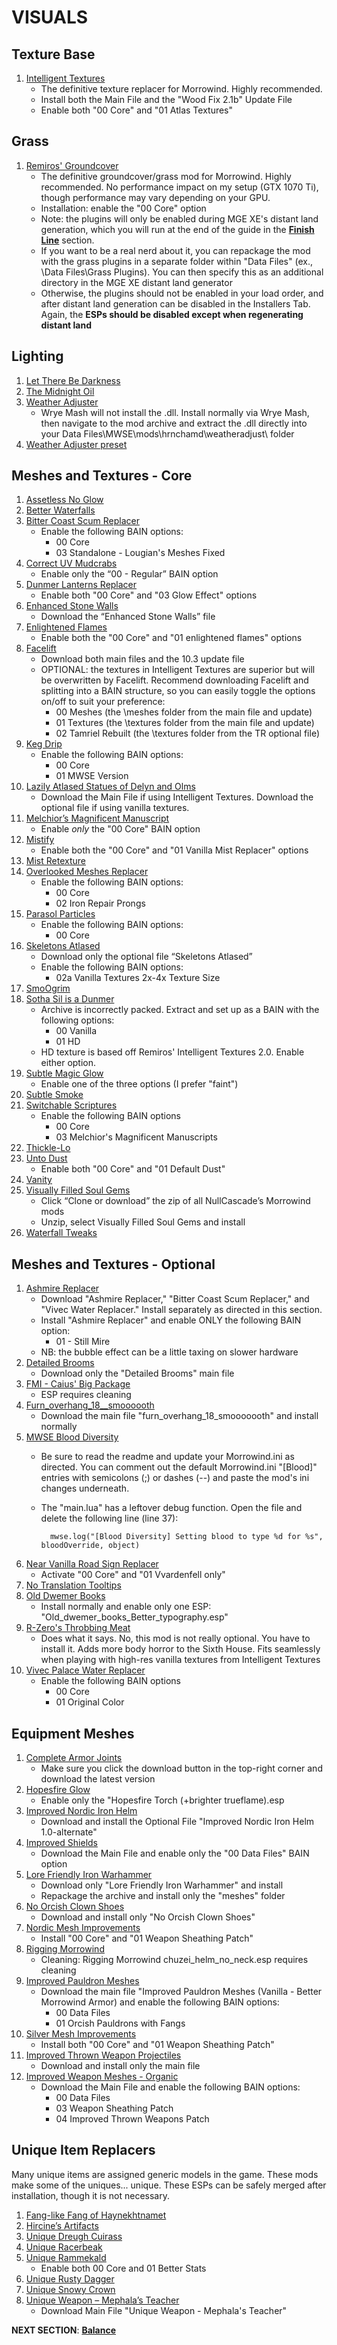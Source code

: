 # VISUALS

## Texture Base
1. [Intelligent Textures](https://www.nexusmods.com/morrowind/mods/47469?)
	- The definitive texture replacer for Morrowind. Highly recommended.
	- Install both the Main File and the "Wood Fix 2.1b" Update File
	- Enable both "00 Core" and "01 Atlas Textures"

## Grass
1. [Remiros' Groundcover](https://www.nexusmods.com/morrowind/mods/46733?)
	- The definitive groundcover/grass mod for Morrowind. Highly recommended. No performance impact on my setup (GTX 1070 Ti), though performance may vary depending on your GPU.
	- Installation: enable the "00 Core" option
	- Note: the plugins will only be enabled during MGE XE's distant land generation, which you will run at the end of the guide in the [**Finish Line**](https://github.com/doublemoulinet/Morrowind-Modular-Mod-Guide/blob/master/FINISHLINE.md) section. 
	- If you want to be a real nerd about it, you can repackage the mod with the grass plugins in a separate folder within "Data Files" (ex., \Data Files\Grass Plugins). You can then specify this as an additional directory in the MGE XE distant land generator
	- Otherwise, the plugins should not be enabled in your load order, and after distant land generation can be disabled in the Installers Tab. Again, the **ESPs should be disabled except when regenerating distant land**
	
## Lighting
1. [Let There Be Darkness](https://www.nexusmods.com/morrowind/mods/47912?)
1. [The Midnight Oil](https://www.nexusmods.com/morrowind/mods/48293?)
1. [Weather Adjuster](https://www.nexusmods.com/morrowind/mods/46816?)
	- Wrye Mash will not install the .dll. Install normally via Wrye Mash, then navigate to the mod archive and extract the .dll directly into your Data Files\MWSE\mods\hrnchamd\weatheradjust\ folder
1. [Weather Adjuster preset](https://mega.nz/file/CkgnBR7C#sYAUBouPwf5uPUhi_4rlpgdqYqTWGbVAdi5O84vuwZo)

## Meshes and Textures - Core
1. [Assetless No Glow](https://www.nexusmods.com/morrowind/mods/47925?)
1. [Better Waterfalls](https://www.nexusmods.com/morrowind/mods/45424?)
1. [Bitter Coast Scum Replacer](https://www.nexusmods.com/morrowind/mods/48291?)
	- Enable the following BAIN options:
		- 00 Core 
		- 03 Standalone - Lougian's Meshes Fixed
1. [Correct UV Mudcrabs](https://www.nexusmods.com/morrowind/mods/42130?)
	- Enable only the “00 - Regular” BAIN option
1. [Dunmer Lanterns Replacer](https://www.nexusmods.com/morrowind/mods/43219?)
	- Enable both "00 Core" and "03 Glow Effect" options
1. [Enhanced Stone Walls](https://www.nexusmods.com/morrowind/mods/45939?)
	- Download the “Enhanced Stone Walls” file
1. [Enlightened Flames](https://www.nexusmods.com/morrowind/mods/48816?)
	- Enable both the "00 Core" and "01 enlightened flames" options
1. [Facelift](https://www.nexusmods.com/morrowind/mods/47617?)
	- Download both main files and the 10.3 update file
	- OPTIONAL: the textures in Intelligent Textures are superior but will be overwritten by Facelift. Recommend downloading Facelift and splitting into a BAIN structure, so you can easily toggle the options on/off to suit your preference:
		- 00 Meshes (the \meshes folder from the main file and update)
		- 01 Textures (the \textures folder from the main file and update)
		- 02 Tamriel Rebuilt (the \textures folder from the TR optional file)
1. [Keg Drip](https://www.nexusmods.com/morrowind/mods/47903?)
	- Enable the following BAIN options:
		- 00 Core
		- 01 MWSE Version
1. [Lazily Atlased Statues of Delyn and Olms](https://www.nexusmods.com/morrowind/mods/48578?)
	- Download the Main File if using Intelligent Textures. Download the optional file if using vanilla textures.
1. [Melchior’s Magnificent Manuscript](https://www.nexusmods.com/morrowind/mods/45626?)
	- Enable *only* the "00 Core" BAIN option
1. [Mistify](https://www.nexusmods.com/morrowind/mods/48112?)
	- Enable both the "00 Core" and "01 Vanilla Mist Replacer" options
1. [Mist Retexture](https://www.nexusmods.com/morrowind/mods/44322?)
1. [Overlooked Meshes Replacer](https://www.nexusmods.com/morrowind/mods/46855?)
	- Enable the following BAIN options:
		- 00 Core
		- 02 Iron Repair Prongs
1. [Parasol Particles](https://www.nexusmods.com/morrowind/mods/47755?)
	- Enable the following BAIN options:
		- 00 Core
1. [Skeletons Atlased](https://www.nexusmods.com/morrowind/mods/46012?)
	- Download only the optional file “Skeletons Atlased”
	- Enable the following BAIN options:
		- 02a Vanilla Textures 2x-4x Texture Size
1. [SmoOgrim](https://www.nexusmods.com/morrowind/mods/47829?)
1. [Sotha Sil is a Dunmer](https://www.nexusmods.com/morrowind/mods/47839?)
	- Archive is incorrectly packed. Extract and set up as a BAIN with the following options:
		- 00 Vanilla
		- 01 HD
	- HD texture is based off Remiros' Intelligent Textures 2.0. Enable either option.
1. [Subtle Magic Glow](https://www.nexusmods.com/morrowind/mods/4468?)
	- Enable one of the three options (I prefer "faint")
1. [Subtle Smoke](https://www.nexusmods.com/morrowind/mods/47341?)
1. [Switchable Scriptures](https://www.nexusmods.com/morrowind/mods/46680?)
	- Enable the following BAIN options
		- 00 Core
		- 03 Melchior's Magnificent Manuscripts
1. [Thickle-Lo](https://www.nexusmods.com/morrowind/mods/47502?)
1. [Unto Dust](https://www.nexusmods.com/morrowind/mods/48435?)
	- Enable both "00 Core" and "01 Default Dust"
1. [Vanity](https://www.nexusmods.com/morrowind/mods/48529?)
1. [Visually Filled Soul Gems](https://github.com/NullCascade/morrowind-mods)
	- Click “Clone or download” the zip of all NullCascade’s Morrowind mods
	- Unzip, select Visually Filled Soul Gems and install
1. [Waterfall Tweaks](https://www.nexusmods.com/morrowind/mods/46271?)

## Meshes and Textures - Optional
1. [Ashmire Replacer](https://www.nexusmods.com/morrowind/mods/48291?)
	- Download "Ashmire Replacer," "Bitter Coast Scum Replacer," and "Vivec Water Replacer." Install separately as directed in this section.
	- Install "Ashmire Replacer" and enable ONLY the following BAIN option:
		- 01 - Still Mire
	- NB: the bubble effect can be a little taxing on slower hardware
1. [Detailed Brooms](https://www.nexusmods.com/morrowind/mods/43528?)
	- Download only the "Detailed Brooms" main file
1. [FMI - Caius' Big Package](https://www.nexusmods.com/morrowind/mods/47580?)
	- ESP requires cleaning
1. [Furn_overhang_18__smoooooth](https://www.nexusmods.com/morrowind/mods/45939?)
	- Download the main file "furn_overhang_18_smooooooth" and install normally
1. [MWSE Blood Diversity](https://www.nexusmods.com/morrowind/mods/47913)
	- Be sure to read the readme and update your Morrowind.ini as directed. You can comment out the default Morrowind.ini "[Blood]" entries with semicolons (;) or dashes (--) and paste the mod's ini changes underneath.
	- The "main.lua" has a leftover debug function. Open the file and delete the following line (line 37):
			
			mwse.log("[Blood Diversity] Setting blood to type %d for %s", bloodOverride, object)
1. [Near Vanilla Road Sign Replacer](https://www.nexusmods.com/morrowind/mods/44957?)
	- Activate "00 Core" and "01 Vvardenfell only"
1. [No Translation Tooltips](https://www.nexusmods.com/morrowind/mods/48540?)
1. [Old Dwemer Books](https://www.nexusmods.com/morrowind/mods/43339?)
	- Install normally and enable only one ESP: "Old_dwemer_books_Better_typography.esp"
1. [R-Zero's Throbbing Meat](https://www.nexusmods.com/morrowind/mods/45339?)
	- Does what it says. No, this mod is not really optional. You have to install it. Adds more body horror to the Sixth House. Fits seamlessly when playing with high-res vanilla textures from Intelligent Textures
1. [Vivec Palace Water Replacer](https://www.nexusmods.com/morrowind/mods/48291?)
	- Enable the following BAIN options 
		- 00 Core 
		- 01 Original Color

## Equipment Meshes
1. [Complete Armor Joints](http://mw.modhistory.com/download-4-12572)
	- Make sure you click the download button in the top-right corner and download the latest version
1. [Hopesfire Glow](https://www.nexusmods.com/morrowind/mods/45855?)
	- Enable only the "Hopesfire Torch (+brighter trueflame).esp
1. [Improved Nordic Iron Helm](https://www.nexusmods.com/morrowind/mods/43816?)
	- Download and install the Optional File "Improved Nordic Iron Helm 1.0-alternate"
1. [Improved Shields](https://www.nexusmods.com/morrowind/mods/47931?)
	- Download the Main File and enable only the "00 Data Files" BAIN option
1. [Lore Friendly Iron Warhammer](https://www.nexusmods.com/morrowind/mods/45939?)
	- Download only "Lore Friendly Iron Warhammer" and install
	- Repackage the archive and install only the "meshes" folder
1. [No Orcish Clown Shoes](https://www.nexusmods.com/morrowind/mods/45939?)
	- Download and install only "No Orcish Clown Shoes"
1. [Nordic Mesh Improvements](https://www.nexusmods.com/morrowind/mods/46792?)
	- Install "00 Core" and "01 Weapon Sheathing Patch"
1. [Rigging Morrowind](https://www.nexusmods.com/morrowind/mods/47754?)
	- Cleaning: Rigging Morrowind chuzei_helm_no_neck.esp requires cleaning
1. [Improved Pauldron Meshes](https://www.nexusmods.com/morrowind/mods/47920?)
	- Download the main file "Improved Pauldron Meshes (Vanilla - Better Morrowind Armor) and enable the following BAIN options:
		- 00 Data Files
		- 01 Orcish Pauldrons with Fangs
1. [Silver Mesh Improvements](https://www.nexusmods.com/morrowind/mods/46787?)
	- Install both "00 Core" and "01 Weapon Sheathing Patch"
1. [Improved Thrown Weapon Projectiles](https://www.nexusmods.com/morrowind/mods/44763?)
	- Download and install only the main file
1. [Improved Weapon Meshes - Organic](https://www.nexusmods.com/morrowind/mods/47892?)
	- Download the Main File and enable the following BAIN options:
		- 00 Data Files
		- 03 Weapon Sheathing Patch
		- 04 Improved Thrown Weapons Patch

## Unique Item Replacers
Many unique items are assigned generic models in the game. These mods make some of the uniques... unique. These ESPs can be safely merged after installation, though it is not necessary. 
1. [Fang-like Fang of Haynekhtnamet](https://www.nexusmods.com/morrowind/mods/47505?)
1. [Hircine’s Artifacts](https://www.nexusmods.com/morrowind/mods/47671?)
1. [Unique Dreugh Cuirass](https://www.nexusmods.com/morrowind/mods/46508?)
1. [Unique Racerbeak](https://www.nexusmods.com/morrowind/mods/46501?)
1. [Unique Rammekald](https://www.nexusmods.com/morrowind/mods/46763?)
	- Enable both 00 Core and 01 Better Stats
1. [Unique Rusty Dagger](https://www.nexusmods.com/morrowind/mods/47616?)
1. [Unique Snowy Crown](https://www.nexusmods.com/morrowind/mods/46782?)
1. [Unique Weapon – Mephala’s Teacher](https://www.nexusmods.com/morrowind/mods/43528?)
	- Download Main File "Unique Weapon - Mephala's Teacher"


**NEXT SECTION**:
[**Balance**](https://github.com/doublemoulinet/Morrowind-Modular-Mod-Guide/blob/master/BALANCE.md)